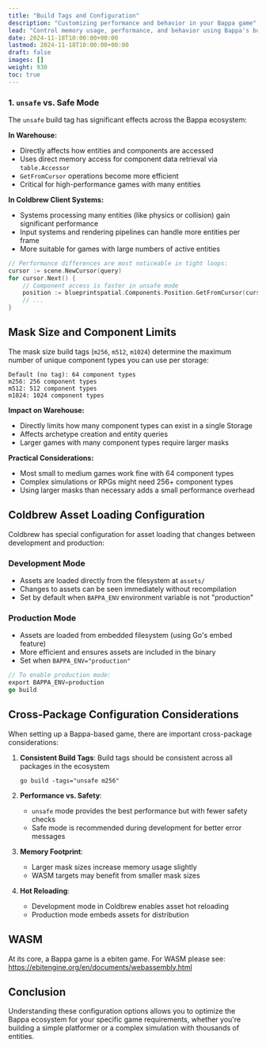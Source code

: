 ```yaml
---
title: "Build Tags and Configuration"
description: "Customizing performance and behavior in your Bappa game"
lead: "Control memory usage, performance, and behavior using Bappa's build tags and runtime configuration options."
date: 2024-11-18T10:00:00+00:00
lastmod: 2024-11-18T10:00:00+00:00
draft: false
images: []
weight: 930
toc: true
---
```


### 1. `unsafe` vs. Safe Mode

The `unsafe` build tag has significant effects across the Bappa ecosystem:

**In Warehouse:**

- Directly affects how entities and components are accessed
- Uses direct memory access for component data retrieval via `table.Accessor`
- `GetFromCursor` operations become more efficient
- Critical for high-performance games with many entities

**In Coldbrew Client Systems:**

- Systems processing many entities (like physics or collision) gain significant performance
- Input systems and rendering pipelines can handle more entities per frame
- More suitable for games with large numbers of active entities

```go
// Performance differences are most noticeable in tight loops:
cursor := scene.NewCursor(query)
for cursor.Next() {
    // Component access is faster in unsafe mode
    position := blueprintspatial.Components.Position.GetFromCursor(cursor)
    // ...
}
```

## Mask Size and Component Limits

The mask size build tags (`m256`, `m512`, `m1024`) determine the maximum number of unique component types you can use per storage:

```
Default (no tag): 64 component types
m256: 256 component types
m512: 512 component types
m1024: 1024 component types
```

**Impact on Warehouse:**

- Directly limits how many component types can exist in a single Storage
- Affects archetype creation and entity queries
- Larger games with many component types require larger masks

**Practical Considerations:**

- Most small to medium games work fine with 64 component types
- Complex simulations or RPGs might need 256+ component types
- Using larger masks than necessary adds a small performance overhead

## Coldbrew Asset Loading Configuration

Coldbrew has special configuration for asset loading that changes between development and production:

### Development Mode

- Assets are loaded directly from the filesystem at `assets/`
- Changes to assets can be seen immediately without recompilation
- Set by default when `BAPPA_ENV` environment variable is not "production"

### Production Mode

- Assets are loaded from embedded filesystem (using Go's embed feature)
- More efficient and ensures assets are included in the binary
- Set when `BAPPA_ENV="production"`

```go
// To enable production mode:
export BAPPA_ENV=production
go build
```

## Cross-Package Configuration Considerations

When setting up a Bappa-based game, there are important cross-package considerations:

1. **Consistent Build Tags**: Build tags should be consistent across all packages in the ecosystem

   ```
   go build -tags="unsafe m256"
   ```

2. **Performance vs. Safety**:

   - `unsafe` mode provides the best performance but with fewer safety checks
   - Safe mode is recommended during development for better error messages

3. **Memory Footprint**:

   - Larger mask sizes increase memory usage slightly
   - WASM targets may benefit from smaller mask sizes

4. **Hot Reloading**:
   - Development mode in Coldbrew enables asset hot reloading
   - Production mode embeds assets for distribution

## WASM

At its core, a Bappa game is a ebiten game. For WASM please see:
<https://ebitengine.org/en/documents/webassembly.html>

## Conclusion

Understanding these configuration options allows you to optimize the Bappa ecosystem for your specific game requirements, whether you're building a simple platformer or a complex simulation with thousands of entities.
